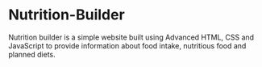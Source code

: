 # Nutrition-Builder

Nutrition builder is a simple website built using Advanced HTML, CSS and JavaScript to
                                provide information about food intake, nutritious food and planned diets.
